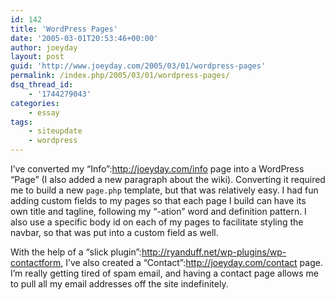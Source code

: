 ```yaml
---
id: 142
title: 'WordPress Pages'
date: '2005-03-01T20:53:46+00:00'
author: joeyday
layout: post
guid: 'http://www.joeyday.com/2005/03/01/wordpress-pages'
permalink: /index.php/2005/03/01/wordpress-pages/
dsq_thread_id:
    - '1744279043'
categories:
    - essay
tags:
    - siteupdate
    - wordpress
---
```


I’ve converted my “Info”:http://joeyday.com/info page into a WordPress “Page” (I also added a new paragraph about the wiki). Converting it required me to build a new `page.php` template, but that was relatively easy. I had fun adding custom fields to my pages so that each page I build can have its own title and tagline, following my “-ation” word and definition pattern. I also use a specific body id on each of my pages to facilitate styling the navbar, so that was put into a custom field as well.

With the help of a “slick plugin”:http://ryanduff.net/wp-plugins/wp-contactform, I’ve also created a “Contact”:http://joeyday.com/contact page. I’m really getting tired of spam email, and having a contact page allows me to pull all my email addresses off the site indefinitely.